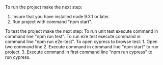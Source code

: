 To run the project make the next step:
1. Insure that you have installed node 9.3.1 or later.
2. Run project with command "npm start".

To test the project make the next step:
    To run unit test execute command in command line "npm run test".
    To run e2e test execute command in command line "npm run e2e-test".
To open cypress to browse test:
    1. Open two command line
    2. Execute command in command line "npm start" to run project.
    3. Execute command in first command line "npm run cypress" to run cypress.

